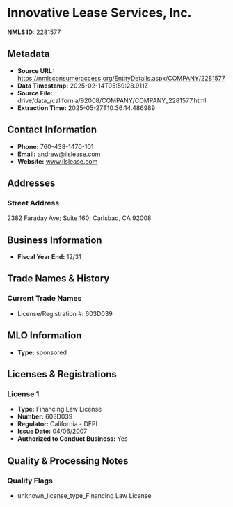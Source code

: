 # Innovative Lease Services, Inc.

**NMLS ID:** 2281577

## Metadata
- **Source URL:** https://nmlsconsumeraccess.org/EntityDetails.aspx/COMPANY/2281577
- **Data Timestamp:** 2025-02-14T05:59:28.911Z
- **Source File:** drive/data_/california/92008/COMPANY/COMPANY_2281577.html
- **Extraction Time:** 2025-05-27T10:36:14.486989

## Contact Information
- **Phone:** 760-438-1470-101
- **Email:** andrew@ilslease.com
- **Website:** www.ilslease.com

## Addresses
### Street Address
2382 Faraday Ave; Suite 160; Carlsbad, CA 92008

## Business Information
- **Fiscal Year End:** 12/31

## Trade Names & History
### Current Trade Names
- License/Registration #: 603D039

## MLO Information
- **Type:** sponsored

## Licenses & Registrations

### License 1
- **Type:** Financing Law License
- **Number:** 603D039
- **Regulator:** California - DFPI
- **Issue Date:** 04/06/2007
- **Authorized to Conduct Business:** Yes

## Quality & Processing Notes
### Quality Flags
- unknown_license_type_Financing Law License
